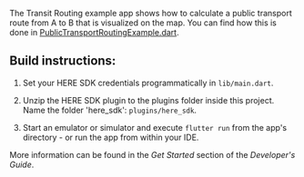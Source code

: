 The Transit Routing example app shows how to calculate a public transport route from A to B that is visualized on the map. You can find how this is done in [PublicTransportRoutingExample.dart](lib/PublicTransportRoutingExample.dart).

Build instructions:
-------------------

1) Set your HERE SDK credentials programmatically in `lib/main.dart`.

2) Unzip the HERE SDK plugin to the plugins folder inside this project. Name the folder 'here_sdk': `plugins/here_sdk`.

3) Start an emulator or simulator and execute `flutter run` from the app's directory - or run the app from within your IDE.

More information can be found in the _Get Started_ section of the _Developer's Guide_.
